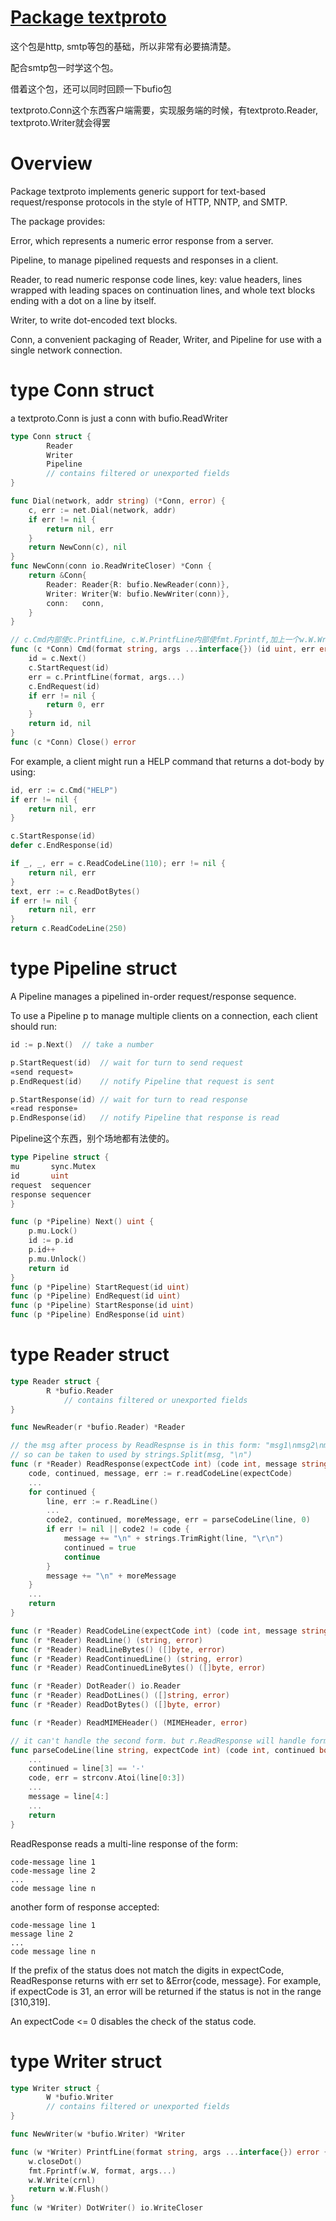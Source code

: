 # [Package textproto](https://golang.org/pkg/net/textproto/)

这个包是http, smtp等包的基础，所以非常有必要搞清楚。

配合smtp包一时学这个包。

借着这个包，还可以同时回顾一下bufio包

textproto.Conn这个东西客户端需要，实现服务端的时候，有textproto.Reader, textproto.Writer就会得罢

# Overview

Package textproto implements generic support for text-based request/response protocols in the style of HTTP, NNTP, and SMTP.

The package provides:

Error, which represents a numeric error response from a server.

Pipeline, to manage pipelined requests and responses in a client.

Reader, to read numeric response code lines, key: value headers, lines wrapped with leading spaces on continuation lines, and whole text blocks ending with a dot on a line by itself.

Writer, to write dot-encoded text blocks.

Conn, a convenient packaging of Reader, Writer, and Pipeline for use with a single network connection. 

# type Conn struct

a textproto.Conn is just a conn with bufio.ReadWriter

```go
type Conn struct {
        Reader
        Writer
        Pipeline
        // contains filtered or unexported fields
}

func Dial(network, addr string) (*Conn, error) {
	c, err := net.Dial(network, addr)
	if err != nil {
		return nil, err
	}
	return NewConn(c), nil
}
func NewConn(conn io.ReadWriteCloser) *Conn {
	return &Conn{
		Reader: Reader{R: bufio.NewReader(conn)},
		Writer: Writer{W: bufio.NewWriter(conn)},
		conn:   conn,
	}
}

// c.Cmd内部使c.PrintfLine, c.W.PrintfLine内部使fmt.Fprintf,加上一个w.W.Write(crnl)
func (c *Conn) Cmd(format string, args ...interface{}) (id uint, err error) {
	id = c.Next()
	c.StartRequest(id)
	err = c.PrintfLine(format, args...)
	c.EndRequest(id)
	if err != nil {
		return 0, err
	}
	return id, nil
}
func (c *Conn) Close() error
```

For example, a client might run a HELP command that returns a dot-body by using:

```go
id, err := c.Cmd("HELP")
if err != nil {
	return nil, err
}

c.StartResponse(id)
defer c.EndResponse(id)

if _, _, err = c.ReadCodeLine(110); err != nil {
	return nil, err
}
text, err := c.ReadDotBytes()
if err != nil {
	return nil, err
}
return c.ReadCodeLine(250)
```

# type Pipeline struct

A Pipeline manages a pipelined in-order request/response sequence.

To use a Pipeline p to manage multiple clients on a connection, each client should run:

```go
id := p.Next()	// take a number

p.StartRequest(id)	// wait for turn to send request
«send request»
p.EndRequest(id)	// notify Pipeline that request is sent

p.StartResponse(id)	// wait for turn to read response
«read response»
p.EndResponse(id)	// notify Pipeline that response is read
```

Pipeline这个东西，别个场地都有法使的。

```go
type Pipeline struct {
mu       sync.Mutex
id       uint
request  sequencer
response sequencer
}

func (p *Pipeline) Next() uint {
	p.mu.Lock()
	id := p.id
	p.id++
	p.mu.Unlock()
	return id
}
func (p *Pipeline) StartRequest(id uint)
func (p *Pipeline) EndRequest(id uint)
func (p *Pipeline) StartResponse(id uint)
func (p *Pipeline) EndResponse(id uint)
```


# type Reader struct

```go
type Reader struct {
        R *bufio.Reader
	        // contains filtered or unexported fields
}

func NewReader(r *bufio.Reader) *Reader

// the msg after process by ReadRespnse is in this form: "msg1\nmsg2\nmsg3\nmsg4", the end is no "\n"
// so can be taken to used by strings.Split(msg, "\n")
func (r *Reader) ReadResponse(expectCode int) (code int, message string, err error) {
	code, continued, message, err := r.readCodeLine(expectCode)
	...
	for continued {
		line, err := r.ReadLine()
		...
		code2, continued, moreMessage, err = parseCodeLine(line, 0)
		if err != nil || code2 != code {
			message += "\n" + strings.TrimRight(line, "\r\n")
			continued = true
			continue
		}
		message += "\n" + moreMessage
	}
	...	
	return
}

func (r *Reader) ReadCodeLine(expectCode int) (code int, message string, err error)
func (r *Reader) ReadLine() (string, error)
func (r *Reader) ReadLineBytes() ([]byte, error)
func (r *Reader) ReadContinuedLine() (string, error)
func (r *Reader) ReadContinuedLineBytes() ([]byte, error)

func (r *Reader) DotReader() io.Reader
func (r *Reader) ReadDotLines() ([]string, error)
func (r *Reader) ReadDotBytes() ([]byte, error)

func (r *Reader) ReadMIMEHeader() (MIMEHeader, error)

// it can't handle the second form. but r.ReadResponse will handle form 2 correct.
func parseCodeLine(line string, expectCode int) (code int, continued bool, message string, err error) {
	...
	continued = line[3] == '-'
	code, err = strconv.Atoi(line[0:3])
	...
	message = line[4:]
	...
	return
}
```

ReadResponse reads a multi-line response of the form:

```
code-message line 1
code-message line 2
...
code message line n
```
another form of response accepted:

```
code-message line 1
message line 2
...
code message line n
```
If the prefix of the status does not match the digits in expectCode, ReadResponse returns with err set to &Error{code, message}. For example, if expectCode is 31, an error will be returned if the status is not in the range [310,319].

An expectCode <= 0 disables the check of the status code.

# type Writer struct

```go
type Writer struct {
        W *bufio.Writer
        // contains filtered or unexported fields
}

func NewWriter(w *bufio.Writer) *Writer

func (w *Writer) PrintfLine(format string, args ...interface{}) error {
	w.closeDot()
	fmt.Fprintf(w.W, format, args...)
	w.W.Write(crnl)
	return w.W.Flush()
}
func (w *Writer) DotWriter() io.WriteCloser
```



